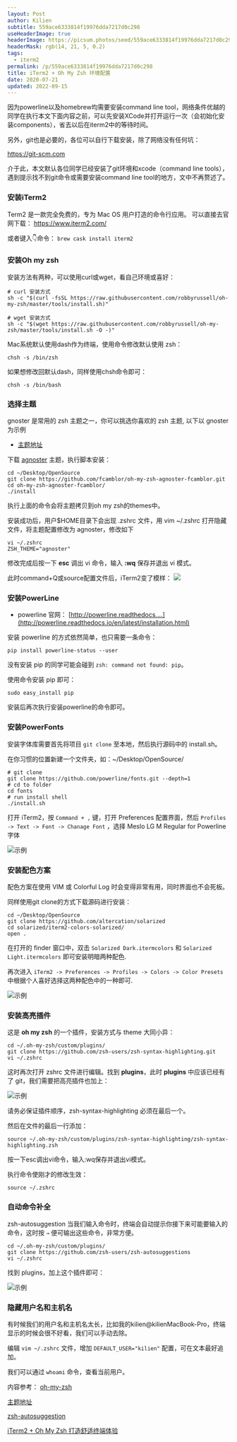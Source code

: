 ```yaml
---
layout: Post
author: Kilien
subtitle: 559ace6333814f19976dda7217d0c298
useHeaderImage: true
headerImage: https://picsum.photos/seed/559ace6333814f19976dda7217d0c298/1920/1080
headerMask: rgb(14, 21, 5, 0.2)
tags:
  - iterm2
permalink: /p/559ace6333814f19976dda7217d0c298
title: iTerm2 + Oh My Zsh 环境配置
date: 2020-07-21
updated: 2022-09-15
---
```


因为powerline以及homebrew均需要安装command line tool，网络条件优越的同学在执行本文下面内容之前，可以先安装XCode并打开运行一次（会初始化安装components），省去以后在iterm2中的等待时间。

另外，git也是必要的，各位可以自行下载安装，除了网络没有任何坑：

<https://git-scm.com>

介于此，本文默认各位同学已经安装了git环境和xcode（command line tools），遇到提示找不到git命令或需要安装command line tool的地方，文中不再赘述了。

### 安装iTerm2

Term2 是一款完全免费的，专为 Mac OS 用户打造的命令行应用。
可以直接去官网下载： <https://www.iterm2.com/>

或者键入👇命令：
`brew cask install iterm2`

### 安装Oh my zsh

安装方法有两种，可以使用curl或wget，看自己环境或喜好：

    # curl 安装方式
    sh -c "$(curl -fsSL https://raw.githubusercontent.com/robbyrussell/oh-my-zsh/master/tools/install.sh)"

<!---->

    # wget 安装方式
    sh -c "$(wget https://raw.githubusercontent.com/robbyrussell/oh-my-zsh/master/tools/install.sh -O -)"

Mac系统默认使用dash作为终端，使用命令修改默认使用 zsh：

    chsh -s /bin/zsh

如果想修改回默认dash，同样使用chsh命令即可：

    chsh -s /bin/bash

### 选择主题

gnoster 是常用的 zsh 主题之一，你可以挑选你喜欢的 zsh 主题, 以下以 gnoster 为示例

*   [主题地址](https://github.com/robbyrussell/oh-my-zsh/wiki/Themes)

下载 [agnoster](https://github.com/fcamblor/oh-my-zsh-agnoster-fcamblor) 主题，执行脚本安装：

    cd ~/Desktop/OpenSource
    git clone https://github.com/fcamblor/oh-my-zsh-agnoster-fcamblor.git
    cd oh-my-zsh-agnoster-fcamblor/
    ./install

执行上面的命令会将主题拷贝到oh my zsh的themes中。

安装成功后，用户$HOME目录下会出现 .zshrc 文件，用 vim \~/.zshrc 打开隐藏文件，将主题配置修改为 agnoster，修改如下

    vi ~/.zshrc
    ZSH_THEME="agnoster"

修改完成后按一下 **esc** 调出 vi 命令，输入 **:wq** 保存并退出 vi 模式。

此时command+Q或source配置文件后，iTerm2变了模样：
![](https://cdn.jsdelivr.net/gh/KiLien/Pics/iShot/iterm-0.png)

### 安装PowerLine

*   powerline 官网： [http://powerline.readthedocs....](http://powerline.readthedocs.io/en/latest/installation.html)

安装 powerline 的方式依然简单，也只需要一条命令：

    pip install powerline-status --user

没有安装 pip 的同学可能会碰到 `zsh: command not found: pip`。

使用命令安装 pip 即可：

    sudo easy_install pip

安装后再次执行安装powerline的命令即可。

### 安装PowerFonts

安装字体库需要首先将项目 `git clone` 至本地，然后执行源码中的 install.sh。

在你习惯的位置新建一个文件夹，如：\~/Desktop/OpenSource/

    # git clone
    git clone https://github.com/powerline/fonts.git --depth=1
    # cd to folder
    cd fonts
    # run install shell
    ./install.sh

打开 iTerm2，按 `Command + ,` 键，打开 Preferences 配置界面，然后 `Profiles -> Text -> Font -> Chanage Font` ，选择 Meslo LG M Regular for Powerline 字体

![示例](https://cdn.jsdelivr.net/gh/KiLien/Pics/iShot/iterm-1.png)

### 安装配色方案

配色方案在使用 VIM 或 Colorful Log 时会变得非常有用，同时界面也不会死板。

同样使用git clone的方式下载源码进行安装：

    cd ~/Desktop/OpenSource
    git clone https://github.com/altercation/solarized
    cd solarized/iterm2-colors-solarized/
    open .

在打开的 finder 窗口中，双击 `Solarized Dark.itermcolors` 和 `Solarized Light.itermcolors` 即可安装明暗两种配色.

再次进入 `iTerm2 -> Preferences -> Profiles -> Colors -> Color Presets` 中根据个人喜好选择这两种配色中的一种即可.

![示例](https://cdn.jsdelivr.net/gh/KiLien/Pics/iShot/iterm-2.png)

### 安装高亮插件

这是 **oh my zsh** 的一个插件，安装方式与 theme 大同小异：

    cd ~/.oh-my-zsh/custom/plugins/
    git clone https://github.com/zsh-users/zsh-syntax-highlighting.git
    vi ~/.zshrc

这时再次打开 zshrc 文件进行编辑。找到 **plugins**，此时 **plugins** 中应该已经有了 git，我们需要把高亮插件也加上：

![示例](https://cdn.jsdelivr.net/gh/KiLien/Pics/iShot/iterm-3.png)

请务必保证插件顺序，zsh-syntax-highlighting 必须在最后一个。

然后在文件的最后一行添加：

    source ~/.oh-my-zsh/custom/plugins/zsh-syntax-highlighting/zsh-syntax-highlighting.zsh

按一下esc调出vi命令，输入:wq保存并退出vi模式。

执行命令使刚才的修改生效：

    source ~/.zshrc

### 自动命令补全

zsh-autosuggestion 当我们输入命令时，终端会自动提示你接下来可能要输入的命令，这时按 `→` 便可输出这些命令，非常方便。

    cd ~/.oh-my-zsh/custom/plugins/
    git clone https://github.com/zsh-users/zsh-autosuggestions
    vi ~/.zshrc

找到 plugins，加上这个插件即可：

![示例](https://cdn.jsdelivr.net/gh/KiLien/Pics/iShot/iterm-4.png)

### 隐藏用户名和主机名

有时候我们的用户名和主机名太长，比如我的kilien\@kilienMacBook-Pro，终端显示的时候会很不好看，我们可以手动去除。

编辑 `vim ~/.zshrc` 文件，增加 `DEFAULT_USER="kilien"` 配置，可在文本最好追加。

我们可以通过 `whoami` 命令，查看当前用户。

内容参考：
[oh-my-zsh](https://github.com/robbyrussell/oh-my-zsh)

[主题地址](https://github.com/ohmyzsh/ohmyzsh/wiki/Themes)

[zsh-autosuggestion](https://github.com/sirius1024/iterm2-with-oh-my-zsh)

[iTerm2 + Oh My Zsh 打造舒适终端体验](https://segmentfault.com/a/1190000014992947)
